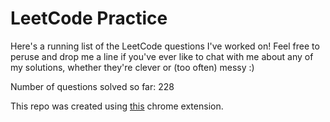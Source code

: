# LeetCode Practice

Here's a running list of the LeetCode questions I've worked on! Feel free to peruse and drop me a line if you've ever like to chat with me about any of my solutions, whether they're clever or (too often) messy :)

Number of questions solved so far: 228

This repo was created using [this](https://github.com/QasimWani/LeetHub) chrome extension.
